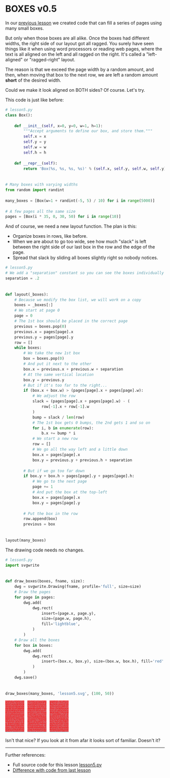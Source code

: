 # BOXES v0.5

In our [previous lesson](lesson4.run.html) we created code that can fill a
series of pages using many small boxes.

But only when those boxes are all alike. Once the boxes had different widths,
the right side of our layout got all ragged. You surely have seen things like
it when using word processors or reading web pages, where the text is all
aligned on the left and all ragged on the right. It's called a "left-aligned"
or "ragged-right" layout.

The reason is that we exceed the page width by a random amount, and then, when
moving that box to the next row, we are left a random amount **short** of the
desired width.

Could we make it look aligned on BOTH sides? Of course. Let's try.

This code is just like before:

```python
# lesson5.py
class Box():

    def __init__(self, x=0, y=0, w=1, h=1):
        """Accept arguments to define our box, and store them."""
        self.x = x
        self.y = y
        self.w = w
        self.h = h

    def __repr__(self):
        return 'Box(%s, %s, %s, %s)' % (self.x, self.y, self.w, self.y)


# Many boxes with varying widths
from random import randint

many_boxes = [Box(w=1 + randint(-5, 5) / 10) for i in range(5000)]

# A few pages all the same size
pages = [Box(i * 35, 0, 30, 50) for i in range(10)]

```

And of course, we need a new layout function. The plan is this:

* Organize boxes in rows, like before.
* When we are about to go too wide, see how much "slack" is left between the
  right side of our last box in the row and the edge of the page.
* Spread that slack by sliding all boxes slightly right so nobody notices.

```python
# lesson5.py
# We add a "separation" constant so you can see the boxes individually
separation = .2


def layout(_boxes):
    # Because we modify the box list, we will work on a copy
    boxes = _boxes[:]
    # We start at page 0
    page = 0
    # The 1st box should be placed in the correct page
    previous = boxes.pop(0)
    previous.x = pages[page].x
    previous.y = pages[page].y
    row = []
    while boxes:
        # We take the new 1st box
        box = boxes.pop(0)
        # And put it next to the other
        box.x = previous.x + previous.w + separation
        # At the same vertical location
        box.y = previous.y
        # But if it's too far to the right...
        if (box.x + box.w) > (pages[page].x + pages[page].w):
            # We adjust the row
            slack = (pages[page].x + pages[page].w) - (
                row[-1].x + row[-1].w
            )
            bump = slack / len(row)
            # The 1st box gets 0 bumps, the 2nd gets 1 and so on
            for i, b in enumerate(row):
                b.x += bump * i
            # We start a new row
            row = []
            # We go all the way left and a little down
            box.x = pages[page].x
            box.y = previous.y + previous.h + separation

        # But if we go too far down
        if box.y + box.h > pages[page].y + pages[page].h:
            # We go to the next page
            page += 1
            # And put the box at the top-left
            box.x = pages[page].x
            box.y = pages[page].y

        # Put the box in the row
        row.append(box)
        previous = box


layout(many_boxes)

```

The drawing code needs no changes.

```python
# lesson5.py
import svgwrite


def draw_boxes(boxes, fname, size):
    dwg = svgwrite.Drawing(fname, profile='full', size=size)
    # Draw the pages
    for page in pages:
        dwg.add(
            dwg.rect(
                insert=(page.x, page.y),
                size=(page.w, page.h),
                fill='lightblue',
            )
        )
    # Draw all the boxes
    for box in boxes:
        dwg.add(
            dwg.rect(
                insert=(box.x, box.y), size=(box.w, box.h), fill='red'
            )
        )
    dwg.save()


draw_boxes(many_boxes, 'lesson5.svg', (100, 50))

```

![lesson5.svg](lesson5.svg)

Isn't that nice? If you look at it from afar it looks sort of familiar.
Doesn't it?

----------

Further references:

* Full source code for this lesson [lesson5.py](lesson5.py.run.html)
* [Difference with code from last lesson](code/diffs/lesson4_lesson5.html)
